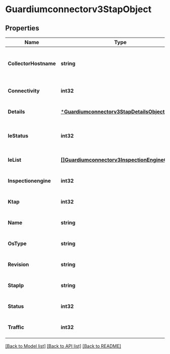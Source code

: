 # Guardiumconnectorv3StapObject

## Properties
Name | Type | Description | Notes
------------ | ------------- | ------------- | -------------
**CollectorHostname** | **string** | Host name of Guardium Data Protection system. | [optional] [default to null]
**Connectivity** | **int32** | Connectivity status. | [optional] [default to null]
**Details** | [***Guardiumconnectorv3StapDetailsObject**](guardiumconnectorv3StapDetailsObject.md) |  | [optional] [default to null]
**IeStatus** | **int32** | Overall status of inspection engines. | [optional] [default to null]
**IeList** | [**[]Guardiumconnectorv3InspectionEngineObject**](guardiumconnectorv3InspectionEngineObject.md) | List of inspection engines. | [optional] [default to null]
**Inspectionengine** | **int32** | Count of inspection engines. | [optional] [default to null]
**Ktap** | **int32** | K-TAP status. | [optional] [default to null]
**Name** | **string** | Name of the S-TAP. | [optional] [default to null]
**OsType** | **string** | Operating system. | [optional] [default to null]
**Revision** | **string** | Revision. | [optional] [default to null]
**StapIp** | **string** | IP address. | [optional] [default to null]
**Status** | **int32** | Overall status. | [optional] [default to null]
**Traffic** | **int32** | Traffic status. | [optional] [default to null]

[[Back to Model list]](../README.md#documentation-for-models) [[Back to API list]](../README.md#documentation-for-api-endpoints) [[Back to README]](../README.md)

